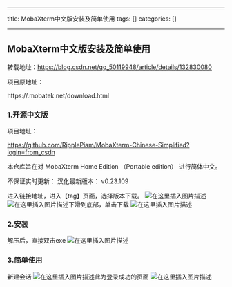 
--- 
title:  MobaXterm中文版安装及简单使用 
tags: []
categories: [] 

---
## MobaXterm中文版安装及简单使用

转载地址：https://blog.csdn.net/qq_50119948/article/details/132830080

项目原地址：

>  
   https://.mobatek.net/download.html 
  

### 1.开源中文版

项目地址：

>  
   https://github.com/RipplePiam/MobaXterm-Chinese-Simplified?login=from_csdn 
  

本仓库旨在对 MobaXterm Home Edition （Portable edition） 进行简体中文。

不保证实时更新： 汉化最新版本： v0.23.109

进入链接地址，进入【tag】页面，选择版本下载。 <img src="https://img-blog.csdnimg.cn/82c5b5dedc874cdfab2d64a6afce2c71.png" alt="在这里插入图片描述"><img src="https://img-blog.csdnimg.cn/4940e6e0a8cc4a33a5e0d4b8dc93218b.png" alt="在这里插入图片描述">下滑到底部，单击下载 <img src="https://img-blog.csdnimg.cn/6976fd9d5e7741158aaf3b6b8a6420a6.png" alt="在这里插入图片描述">

### 2.安装

解压后，直接双击exe <img src="https://img-blog.csdnimg.cn/8089432f713b4e559a0374d9eb365d5f.png" alt="在这里插入图片描述">

### 3.简单使用

新建会话 <img src="https://img-blog.csdnimg.cn/564a7ebd04c04858976b1a3d3285238a.png" alt="在这里插入图片描述">此为登录成功的页面 <img src="https://img-blog.csdnimg.cn/d0ef5e0124b141e1a7a4a3e4c8a6d69a.png" alt="在这里插入图片描述">

